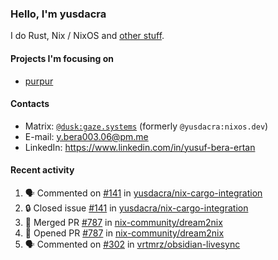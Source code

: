 ### Hello, I'm yusdacra

I do Rust, Nix / NixOS and [other stuff](https://gaze.systems/).

#### Projects I'm focusing on

- [purpur](https://github.com/harmony-development/purpur)

#### Contacts

- Matrix: [`@dusk:gaze.systems`](https://matrix.to/#/@dusk:gaze.systems) (formerly `@yusdacra:nixos.dev`)
- E-mail: y.bera003.06@pm.me
- LinkedIn: https://www.linkedin.com/in/yusuf-bera-ertan

#### Recent activity

<!--START_SECTION:activity-->
1. 🗣 Commented on [#141](https://github.com/yusdacra/nix-cargo-integration/issues/141#issuecomment-1801988389) in [yusdacra/nix-cargo-integration](https://github.com/yusdacra/nix-cargo-integration)
2. 🔒 Closed issue [#141](https://github.com/yusdacra/nix-cargo-integration/issues/141) in [yusdacra/nix-cargo-integration](https://github.com/yusdacra/nix-cargo-integration)
3. 🎉 Merged PR [#787](https://github.com/nix-community/dream2nix/pull/787) in [nix-community/dream2nix](https://github.com/nix-community/dream2nix)
4. 💪 Opened PR [#787](https://github.com/nix-community/dream2nix/pull/787) in [nix-community/dream2nix](https://github.com/nix-community/dream2nix)
5. 🗣 Commented on [#302](https://github.com/vrtmrz/obsidian-livesync/issues/302#issuecomment-1794086659) in [vrtmrz/obsidian-livesync](https://github.com/vrtmrz/obsidian-livesync)
<!--END_SECTION:activity-->
